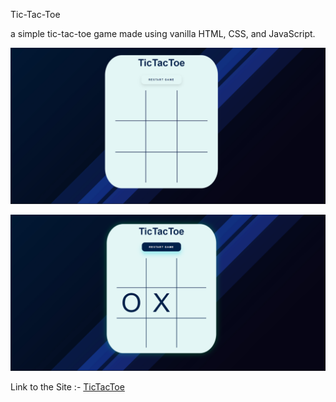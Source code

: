 Tic-Tac-Toe

a simple tic-tac-toe game made using vanilla HTML, CSS, and JavaScript.

![This is an image](/images/Screenshot1.png)

![This is an image](/images/Screenshot2.png)

Link to the Site :- [TicTacToe](https://amanmodiii.github.io/Tic-Tac-Toe/)
